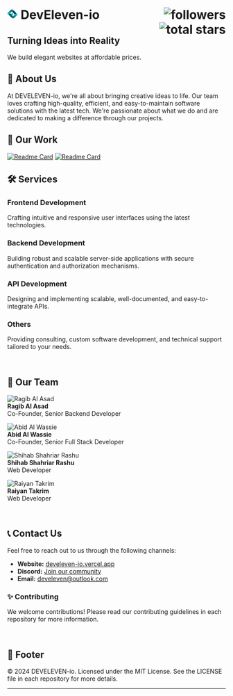 <h1> 
  <img src="https://raw.githubusercontent.com/DEVELEVEN-io/develeven-io/main/assets/logo.png" width="24" /> 
  <span> DevEleven-io </span> 
  <a href="https://github.com/DEVELEVEN-io?tab=followers">
    <img align="right" alt="followers" title="Follow us on Github" src="https://custom-icon-badges.demolab.com/github/followers/DEVELEVEN-io?color=236ad3&labelColor=1155ba&style=flat&logo=person-add&label=Follow&logoColor=white"/> </a>
  <a href="https://github.com/orgs/DEVELEVEN-io/repositories?q=sort%3Astars">
    <img align="right" alt="total stars" title="Total stars on GitHub" src="https://custom-icon-badges.demolab.com/github/stars/DEVELEVEN-io?color=55960c&style=flat&labelColor=488207&logo=star"/></a>
</h1>

## Turning Ideas into Reality

We build elegant websites at affordable prices.

## 🌟 About Us

At DEVELEVEN-io, we're all about bringing creative ideas to life. Our team loves crafting high-quality, efficient, and easy-to-maintain software solutions with the latest tech. We're passionate about what we do and are dedicated to making a difference through our projects.

## 🚀 Our Work

[![Readme Card](https://github-readme-stats.vercel.app/api/pin/?username=DEVELEVEN-io&repo=develeven-io&theme=github_dark_dimmed)](https://github.com/DEVELEVEN-io/develeven-io)
[![Readme Card](https://github-readme-stats.vercel.app/api/pin/?username=DEVELEVEN-io&repo=math-apps&theme=github_dark_dimmed)](https://github.com/DEVELEVEN-io/math-apps)

## 🛠️ Services

### Frontend Development

Crafting intuitive and responsive user interfaces using the latest technologies.

### Backend Development

Building robust and scalable server-side applications with secure authentication and authorization mechanisms.

### API Development

Designing and implementing scalable, well-documented, and easy-to-integrate APIs.

### Others

Providing consulting, custom software development, and technical support tailored to your needs.

<br/>

## 👥 Our Team

![Ragib Al Asad](https://github.com/ragibalasad)  
**Ragib Al Asad**  
Co-Founder, Senior Backend Developer

![Abid Al Wassie](https://github.com/AbidAlWassie)  
**Abid Al Wassie**  
Co-Founder, Senior Full Stack Developer

![Shihab Shahriar Rashu](https://github.com/muhammadshihab)  
**Shihab Shahriar Rashu**  
Web Developer

![Raiyan Takrim](https://github.com/raiyan-takrim)  
**Raiyan Takrim**  
Web Developer

<br/>

## 📞 Contact Us

Feel free to reach out to us through the following channels:

- **Website:** [develeven-io.vercel.app](https://develeven-io.vercel.app)
- **Discord:** [Join our community](https://discord.gg/xTtkGvv6)
- **Email:** develeven@outlook.com

### ✨ Contributing

We welcome contributions! Please read our contributing guidelines in each repository for more information.

<br/>

## 📝 Footer

© 2024 DEVELEVEN-io.
Licensed under the MIT License. See the LICENSE file in each repository for more details.

---
